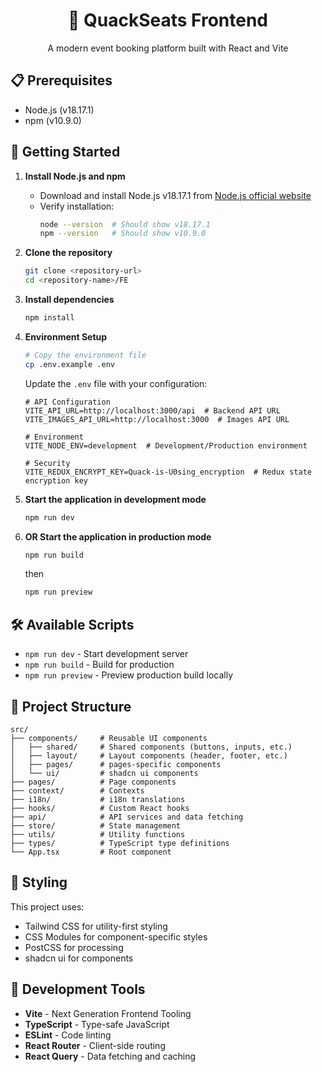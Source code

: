 <div align="center">

# 🦆 QuackSeats Frontend

A modern event booking platform built with React and Vite

</div>

## 📋 Prerequisites

- Node.js (v18.17.1)
- npm (v10.9.0)

## 🚀 Getting Started

1. **Install Node.js and npm**
   - Download and install Node.js v18.17.1 from [Node.js official website](https://nodejs.org/)
   - Verify installation:
     ```bash
     node --version  # Should show v18.17.1
     npm --version   # Should show v10.9.0
     ```

2. **Clone the repository**
   ```bash
   git clone <repository-url>
   cd <repository-name>/FE
   ```

3. **Install dependencies**
   ```bash
   npm install
   ```

4. **Environment Setup**
   ```bash
   # Copy the environment file
   cp .env.example .env
   ```
   
   Update the `.env` file with your configuration:
   ```env
   # API Configuration
   VITE_API_URL=http://localhost:3000/api  # Backend API URL
   VITE_IMAGES_API_URL=http://localhost:3000  # Images API URL

   # Environment
   VITE_NODE_ENV=development  # Development/Production environment

   # Security
   VITE_REDUX_ENCRYPT_KEY=Quack-is-U0sing_encryption  # Redux state encryption key
   ```

5. **Start the application in development mode**
   ```bash
   npm run dev
   ```


6. **OR Start the application in production mode**
   ```bash
   npm run build
   ```
   then 
   ```bash
   npm run preview
   ```

## 🛠️ Available Scripts

- `npm run dev` - Start development server
- `npm run build` - Build for production
- `npm run preview` - Preview production build locally

## 📁 Project Structure

```
src/
├── components/     # Reusable UI components
│   ├── shared/     # Shared components (buttons, inputs, etc.)
│   ├── layout/     # Layout components (header, footer, etc.)
│   ├── pages/      # pages-specific components
│   └── ui/         # shadcn ui components
├── pages/          # Page components
├── context/        # Contexts
├── i18n/           # i18n translations
├── hooks/          # Custom React hooks
├── api/            # API services and data fetching
├── store/          # State management
├── utils/          # Utility functions
├── types/          # TypeScript type definitions
└── App.tsx         # Root component
```

## 🎨 Styling

This project uses:
- Tailwind CSS for utility-first styling
- CSS Modules for component-specific styles
- PostCSS for processing
- shadcn ui for components

## 🔧 Development Tools

- **Vite** - Next Generation Frontend Tooling
- **TypeScript** - Type-safe JavaScript
- **ESLint** - Code linting
- **React Router** - Client-side routing
- **React Query** - Data fetching and caching